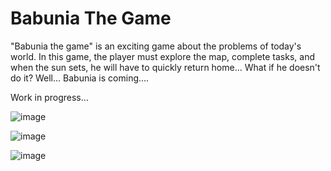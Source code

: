 # Babunia The Game

"Babunia the game"
is an exciting game about the problems of today's world. 
In this game, the player must explore the map, complete tasks, and when the sun sets, he will have to quickly return home...
What if he doesn't do it?
Well... Babunia is coming....


Work in progress...


![image](https://github.com/Czarkowski16/Babunia/assets/139174737/e3950863-40f4-4f85-9828-f48c93fe3831)


![image](https://github.com/Czarkowski16/Babunia/assets/139174737/c638c1cd-0eaa-4a74-8788-5aa3d4f86f44)


![image](https://github.com/user-attachments/assets/8e6c9a34-7a8c-4242-9b18-765c9871c17a)




